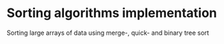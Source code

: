# Sorting algorithms implementation
Sorting large arrays of data using merge-, quick- and binary tree sort
